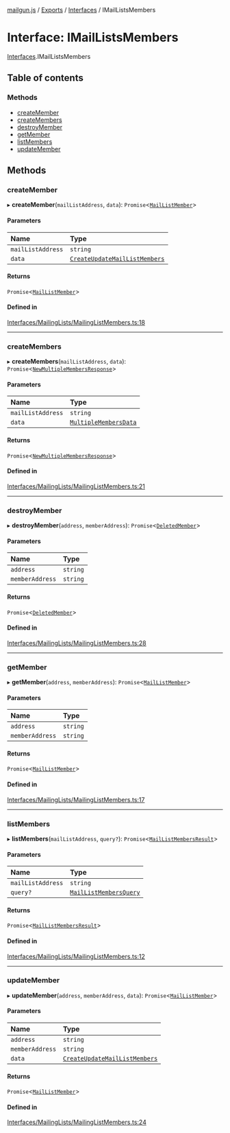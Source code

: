 [mailgun.js](../README.md) / [Exports](../modules.md) / [Interfaces](../modules/Interfaces.md) / IMailListsMembers

# Interface: IMailListsMembers

[Interfaces](../modules/Interfaces.md).IMailListsMembers

## Table of contents

### Methods

- [createMember](Interfaces.IMailListsMembers.md#createmember)
- [createMembers](Interfaces.IMailListsMembers.md#createmembers)
- [destroyMember](Interfaces.IMailListsMembers.md#destroymember)
- [getMember](Interfaces.IMailListsMembers.md#getmember)
- [listMembers](Interfaces.IMailListsMembers.md#listmembers)
- [updateMember](Interfaces.IMailListsMembers.md#updatemember)

## Methods

### createMember

▸ **createMember**(`mailListAddress`, `data`): `Promise`<[`MailListMember`](../modules.md#maillistmember)\>

#### Parameters

| Name | Type |
| :------ | :------ |
| `mailListAddress` | `string` |
| `data` | [`CreateUpdateMailListMembers`](../modules.md#createupdatemaillistmembers) |

#### Returns

`Promise`<[`MailListMember`](../modules.md#maillistmember)\>

#### Defined in

[Interfaces/MailingLists/MailingListMembers.ts:18](https://github.com/mailgun/mailgun.js/blob/97f6852/lib/Interfaces/MailingLists/MailingListMembers.ts#L18)

___

### createMembers

▸ **createMembers**(`mailListAddress`, `data`): `Promise`<[`NewMultipleMembersResponse`](../modules.md#newmultiplemembersresponse)\>

#### Parameters

| Name | Type |
| :------ | :------ |
| `mailListAddress` | `string` |
| `data` | [`MultipleMembersData`](../modules.md#multiplemembersdata) |

#### Returns

`Promise`<[`NewMultipleMembersResponse`](../modules.md#newmultiplemembersresponse)\>

#### Defined in

[Interfaces/MailingLists/MailingListMembers.ts:21](https://github.com/mailgun/mailgun.js/blob/97f6852/lib/Interfaces/MailingLists/MailingListMembers.ts#L21)

___

### destroyMember

▸ **destroyMember**(`address`, `memberAddress`): `Promise`<[`DeletedMember`](../modules.md#deletedmember)\>

#### Parameters

| Name | Type |
| :------ | :------ |
| `address` | `string` |
| `memberAddress` | `string` |

#### Returns

`Promise`<[`DeletedMember`](../modules.md#deletedmember)\>

#### Defined in

[Interfaces/MailingLists/MailingListMembers.ts:28](https://github.com/mailgun/mailgun.js/blob/97f6852/lib/Interfaces/MailingLists/MailingListMembers.ts#L28)

___

### getMember

▸ **getMember**(`address`, `memberAddress`): `Promise`<[`MailListMember`](../modules.md#maillistmember)\>

#### Parameters

| Name | Type |
| :------ | :------ |
| `address` | `string` |
| `memberAddress` | `string` |

#### Returns

`Promise`<[`MailListMember`](../modules.md#maillistmember)\>

#### Defined in

[Interfaces/MailingLists/MailingListMembers.ts:17](https://github.com/mailgun/mailgun.js/blob/97f6852/lib/Interfaces/MailingLists/MailingListMembers.ts#L17)

___

### listMembers

▸ **listMembers**(`mailListAddress`, `query?`): `Promise`<[`MailListMembersResult`](../modules.md#maillistmembersresult)\>

#### Parameters

| Name | Type |
| :------ | :------ |
| `mailListAddress` | `string` |
| `query?` | [`MailListMembersQuery`](../modules.md#maillistmembersquery) |

#### Returns

`Promise`<[`MailListMembersResult`](../modules.md#maillistmembersresult)\>

#### Defined in

[Interfaces/MailingLists/MailingListMembers.ts:12](https://github.com/mailgun/mailgun.js/blob/97f6852/lib/Interfaces/MailingLists/MailingListMembers.ts#L12)

___

### updateMember

▸ **updateMember**(`address`, `memberAddress`, `data`): `Promise`<[`MailListMember`](../modules.md#maillistmember)\>

#### Parameters

| Name | Type |
| :------ | :------ |
| `address` | `string` |
| `memberAddress` | `string` |
| `data` | [`CreateUpdateMailListMembers`](../modules.md#createupdatemaillistmembers) |

#### Returns

`Promise`<[`MailListMember`](../modules.md#maillistmember)\>

#### Defined in

[Interfaces/MailingLists/MailingListMembers.ts:24](https://github.com/mailgun/mailgun.js/blob/97f6852/lib/Interfaces/MailingLists/MailingListMembers.ts#L24)
